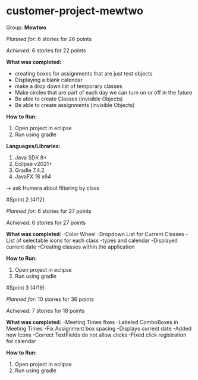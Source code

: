 # customer-project-mewtwo

Group: **Mewtwo**

*Planned for:* 6 stories for 26 points

*Achieved:* 6 stories for 22 points

**What was completed:**
- creating boxes for assignments that are just test objects
- Displaying a blank calendar
- make a drop down list of temporary classes
- Make circles that are part of each day we can turn on or off in the future
- Be able to create Classes (invisible Objects)
- Be able to create assignments (invisible Objects)

**How to Run:**
1. Open project in eclipse
2. Run using gradle

**Languages/Libraries:**
1. Java SDK 8+
2. Eclipse v2021+
3. Gradle 7.4.2
4. JavaFX 18 x64


-> ask Humera about filtering by class

#Sprint 2 (4/12)

*Planned for:* 6 stories for 27 points

*Achieved:* 6 stories for 27 points

**What was completed:**
-Color Wheel
-Dropdown List for Current Classes
-List of selectable icons for each class
-types and calendar
-Displayed current date
-Creating classes within the application

**How to Run:**
1. Open project in eclipse
2. Run using gradle

#Sprint 3 (4/19)

*Planned for:* 10 stories for 36 points

*Achieved:* 7 stories for 18 points

**What was completed:**
-Meeting Times fixes
-Labeled ComboBoxes in Meeting Times
-Fix Assignment box spacing
-Displays current date
-Added new Icons
-Correct TextFields do not allow clicks
-Fixed click registration for calendar

**How to Run:**
1. Open project in eclipse
2. Run using gradle






